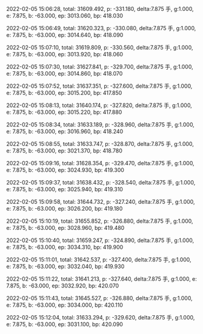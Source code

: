 2022-02-05 15:06:28, total: 31609.492, p: -331.180, delta:7.875 手, g:1.000, e: 7.875, b: -63.000, ep: 3013.060, bp: 418.030

2022-02-05 15:06:49, total: 31620.323, p: -330.080, delta:7.875 手, g:1.000, e: 7.875, b: -63.000, ep: 3014.640, bp: 418.090

2022-02-05 15:07:10, total: 31619.809, p: -330.560, delta:7.875 手, g:1.000, e: 7.875, b: -63.000, ep: 3013.920, bp: 418.060

2022-02-05 15:07:30, total: 31627.841, p: -329.700, delta:7.875 手, g:1.000, e: 7.875, b: -63.000, ep: 3014.860, bp: 418.070

2022-02-05 15:07:52, total: 31637.351, p: -327.600, delta:7.875 手, g:1.000, e: 7.875, b: -63.000, ep: 3015.200, bp: 417.850

2022-02-05 15:08:13, total: 31640.174, p: -327.820, delta:7.875 手, g:1.000, e: 7.875, b: -63.000, ep: 3015.220, bp: 417.880

2022-02-05 15:08:34, total: 31633.189, p: -328.960, delta:7.875 手, g:1.000, e: 7.875, b: -63.000, ep: 3016.960, bp: 418.240

2022-02-05 15:08:55, total: 31633.747, p: -328.870, delta:7.875 手, g:1.000, e: 7.875, b: -63.000, ep: 3021.370, bp: 418.780

2022-02-05 15:09:16, total: 31628.354, p: -329.470, delta:7.875 手, g:1.000, e: 7.875, b: -63.000, ep: 3024.930, bp: 419.300

2022-02-05 15:09:37, total: 31638.432, p: -328.540, delta:7.875 手, g:1.000, e: 7.875, b: -63.000, ep: 3025.940, bp: 419.310

2022-02-05 15:09:58, total: 31644.732, p: -327.240, delta:7.875 手, g:1.000, e: 7.875, b: -63.000, ep: 3026.200, bp: 419.180

2022-02-05 15:10:19, total: 31655.852, p: -326.880, delta:7.875 手, g:1.000, e: 7.875, b: -63.000, ep: 3028.960, bp: 419.480

2022-02-05 15:10:40, total: 31659.247, p: -324.890, delta:7.875 手, g:1.000, e: 7.875, b: -63.000, ep: 3034.310, bp: 419.900

2022-02-05 15:11:01, total: 31642.537, p: -327.400, delta:7.875 手, g:1.000, e: 7.875, b: -63.000, ep: 3032.040, bp: 419.930

2022-02-05 15:11:22, total: 31641.213, p: -327.640, delta:7.875 手, g:1.000, e: 7.875, b: -63.000, ep: 3032.920, bp: 420.070

2022-02-05 15:11:43, total: 31645.527, p: -326.880, delta:7.875 手, g:1.000, e: 7.875, b: -63.000, ep: 3034.000, bp: 420.110

2022-02-05 15:12:04, total: 31633.294, p: -329.620, delta:7.875 手, g:1.000, e: 7.875, b: -63.000, ep: 3031.100, bp: 420.090